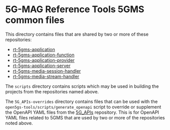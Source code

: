 # 5G-MAG Reference Tools 5GMS common files

This directory contains files that are shared by two or more of these repositories:
- [rt-5gms-application](https://github.com/5G-MAG/rt-5gms-application)
- [rt-5gms-application-function](https://github.com/5G-MAG/rt-5gms-application-function)
- [rt-5gms-application-provider](https://github.com/5G-MAG/rt-5gms-application-provider)
- [rt-5gms-application-server](https://github.com/5G-MAG/rt-5gms-application-server)
- [rt-5gms-media-session-handler](https://github.com/5G-MAG/rt-5gms-media-session-handler)
- [rt-5gms-media-stream-handler](https://github.com/5G-MAG/rt-5gms-media-stream-handler)

The `scripts` directory contains scripts which may be used in building the
projects from the repositories named above.

The `5G_APIs-overrides` directory contains files that can be used with the `open5gs-tools/scripts/generate_openapi` script to override or supplement the OpenAPI YAML files from the [5G\_APIs](https://forge.3gpp.org/rep/all/5G_APIs.git) repository. This is for OpenAPI YAML files related to 5GMS that are used by two or more of the repositories noted above.
